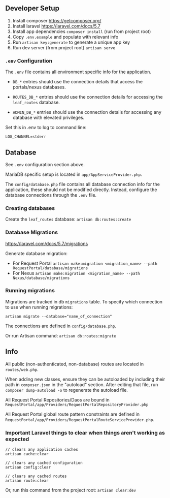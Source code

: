 ## Developer Setup

1. Install composer https://getcomposer.org/
1. Install laravel https://laravel.com/docs/5.7
1. Install app dependencies `composer install` (run from project root)
1. Copy `.env.example` and populate with relevant info
1. Run `artisan key:generate` to generate a unique app key
1. Run dev server (from project root) `artisan serve`

### `.env` Configuration

The `.env` file contains all environment specific info for the application.

* `DB_*` entries should use the connection details that access the portals/nexus databases.

* `ROUTES_DB_*` entries should use the connection details for accessing the `leaf_routes` database.

* `ADMIN_DB_*` entries should use the connection details for accessing any database with elevated privileges.


Set this in .env to log to command line:

`LOG_CHANNEL=stderr`


## Database

See `.env` configuration section above.

MariaDB specific setup is located in `app/AppServiceProvider.php`.

The `config/database.php` file contains all database connection info for the application, these should not be modified directly. Instead, configure the database connections through the `.env` file.

### Creating databases

Create the `leaf_routes` database: `artisan db:routes:create`

### Database Migrations

https://laravel.com/docs/5.7/migrations

Generate database migration:
* For Request Portal `artisan make:migration <migration_name> --path RequestPortal/database/migrations`
* For Nexus `artisan make:migration <migration_name> --path Nexus/database/migrations`

### Running migrations

Migrations are tracked in db `migrations` table. To specify which connection to use when running migrations:

```
artisan migrate --database="name_of_connection"
```

The connections are defined in `config/database.php`.

Or run Artisan command: `artisan db:routes:migrate`


## Info

All public (non-authenticated, non-database) routes are located in `routes/web.php`.

When adding new classes, ensure they can be autoloaded by including their path in `composer.json` in the "autoload" section. After editing that file, run `composer dump-autoload -o` to regenerate the autoload file.

All Request Portal Repositories/Daos are bound in `RequestPortal/app/Providers/RequestPortalRepositoryProvider.php`

All Request Portal global route pattern constraints are defined in `RequestPortal/app/Providers/RequestPortalRouteServiceProvider.php`.


### Important Laravel things to clear when things aren't working as expected

```
// clears any application caches
artisan cache:clear

// clears any cached configuration
artisan config:clear

// clears any cached routes
artisan route:clear
```

Or, run this command from the project root: `artisan clear:dev`

